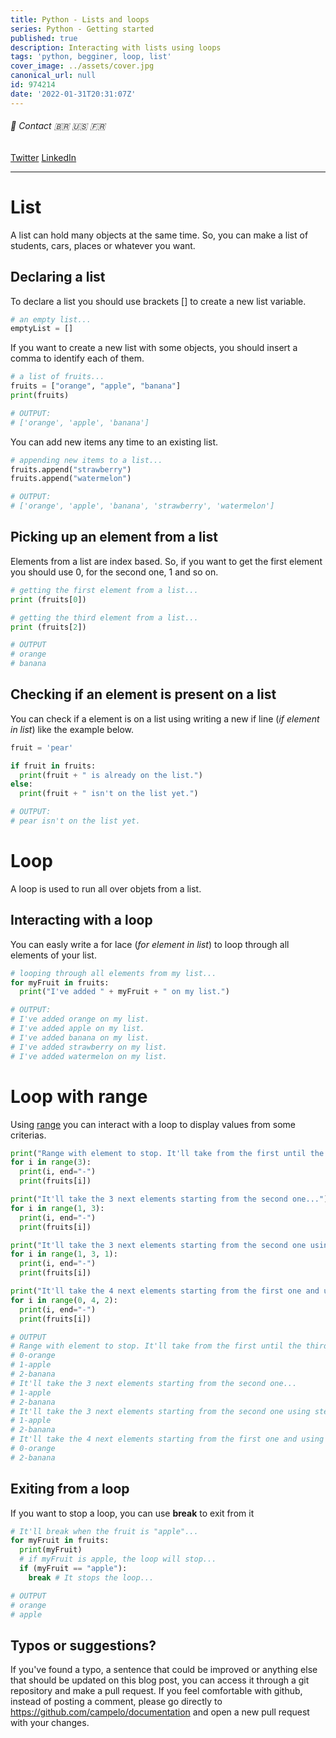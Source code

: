```yaml
---
title: Python - Lists and loops
series: Python - Getting started
published: true
description: Interacting with lists using loops
tags: 'python, begginer, loop, list'
cover_image: ../assets/cover.jpg
canonical_url: null
id: 974214
date: '2022-01-31T20:31:07Z'
---
```


###### :postbox: Contact :brazil: :us: :fr:

[Twitter](https://twitter.com/campelo87)
[LinkedIn](https://www.linkedin.com/in/flavio-campelo/?locale=en_US)

---

# List

A list can hold many objects at the same time. So, you can make a list of students, cars, places or whatever you want.

## Declaring a list

To declare a list you should use brackets [] to create a new list variable. 

```python
# an empty list...
emptyList = []
```

If you want to create a new list with some objects, you should insert a comma to identify each of them.

```python
# a list of fruits...
fruits = ["orange", "apple", "banana"]
print(fruits)

# OUTPUT: 
# ['orange', 'apple', 'banana']
```

You can add new items any time to an existing list.

```python 
# appending new items to a list...
fruits.append("strawberry")
fruits.append("watermelon")

# OUTPUT: 
# ['orange', 'apple', 'banana', 'strawberry', 'watermelon']
```

## Picking up an element from a list

Elements from a list are index based. So, if you want to get the first element you should use 0, for the second one, 1 and so on.

```python
# getting the first element from a list...
print (fruits[0])

# getting the third element from a list...
print (fruits[2])

# OUTPUT
# orange
# banana
```

## Checking if an element is present on a list

You can check if a element is on a list using writing a new if line (*if element in list*) like the example below.

```python
fruit = 'pear'

if fruit in fruits:
  print(fruit + " is already on the list.")
else:
  print(fruit + " isn't on the list yet.")

# OUTPUT: 
# pear isn't on the list yet.
```
# Loop

A loop is used to run all over objets from a list.

## Interacting with a loop

You can easly write a for lace (*for element in list*) to loop through all elements of your list.

```python
# looping through all elements from my list...
for myFruit in fruits:
  print("I've added " + myFruit + " on my list.")

# OUTPUT:
# I've added orange on my list.
# I've added apple on my list.
# I've added banana on my list.
# I've added strawberry on my list.
# I've added watermelon on my list.
```

# Loop with range

Using [range](https://docs.python.org/3/library/functions.html#func-range) you can interact with a loop to display values from some criterias.

```python
print("Range with element to stop. It'll take from the first until the third element...")
for i in range(3):
  print(i, end="-")
  print(fruits[i])

print("It'll take the 3 next elements starting from the second one...")
for i in range(1, 3):
  print(i, end="-")
  print(fruits[i])

print("It'll take the 3 next elements starting from the second one using step 1 between them...")
for i in range(1, 3, 1):
  print(i, end="-")
  print(fruits[i])

print("It'll take the 4 next elements starting from the first one and using step 2 between them...")
for i in range(0, 4, 2):
  print(i, end="-")
  print(fruits[i])

# OUTPUT
# Range with element to stop. It'll take from the first until the third element...
# 0-orange
# 1-apple
# 2-banana
# It'll take the 3 next elements starting from the second one...
# 1-apple
# 2-banana
# It'll take the 3 next elements starting from the second one using step 1 between them...
# 1-apple
# 2-banana
# It'll take the 4 next elements starting from the first one and using step 2 between them...
# 0-orange
# 2-banana
```

## Exiting from a loop

If you want to stop a loop, you can use **break** to exit from it

```python
# It'll break when the fruit is "apple"...
for myFruit in fruits:
  print(myFruit)
  # if myFruit is apple, the loop will stop...
  if (myFruit == "apple"):
    break # It stops the loop...

# OUTPUT
# orange
# apple
```

## Typos or suggestions?

If you've found a typo, a sentence that could be improved or anything else that should be updated on this blog post, you can access it through a git repository and make a pull request. If you feel comfortable with github, instead of posting a comment, please go directly to https://github.com/campelo/documentation and open a new pull request with your changes.
